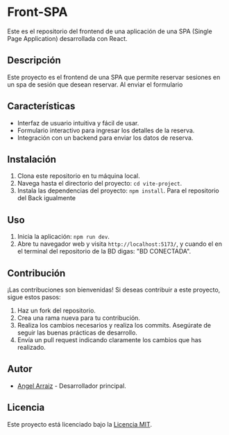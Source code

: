 # Front-SPA

Este es el repositorio del frontend de una aplicación de una SPA (Single Page Application) desarrollada con React.

## Descripción

Este proyecto es el frontend de una SPA que permite reservar sesiones en un spa de sesión que desean reservar. Al enviar el formulario

## Características

- Interfaz de usuario intuitiva y fácil de usar.
- Formulario interactivo para ingresar los detalles de la reserva.
- Integración con un backend para enviar los datos de reserva.



## Instalación

1. Clona este repositorio en tu máquina local.
2. Navega hasta el directorio del proyecto: `cd vite-project`.
3. Instala las dependencias del proyecto: `npm install`. Para el repositorio del Back igualmente 

## Uso

1. Inicia la aplicación: `npm run dev`.
2. Abre tu navegador web y visita `http://localhost:5173/`, y cuando el en el terminal del repositorio de la BD digas: "BD CONECTADA".

## Contribución

¡Las contribuciones son bienvenidas! Si deseas contribuir a este proyecto, sigue estos pasos:

1. Haz un fork del repositorio.
2. Crea una rama nueva para tu contribución.
3. Realiza los cambios necesarios y realiza los commits. Asegúrate de seguir las buenas prácticas de desarrollo.
4. Envía un pull request indicando claramente los cambios que has realizado.

## Autor

- [Angel Arraiz](https://github.com/arrayz-code) - Desarrollador principal.

## Licencia

Este proyecto está licenciado bajo la [Licencia MIT](LICENSE).
